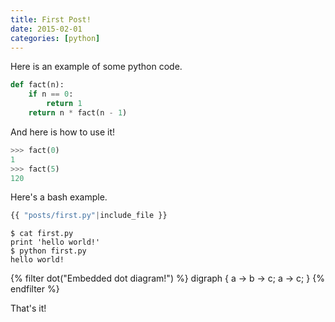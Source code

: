 ```yaml
---
title: First Post!
date: 2015-02-01
categories: [python]
---
```


Here is an example of some python code.

```python
def fact(n):
    if n == 0:
        return 1
    return n * fact(n - 1)
```

And here is how to use it!

```python
>>> fact(0)
1
>>> fact(5)
120
```

Here's a bash example.

```python
{{ "posts/first.py"|include_file }}
```

```{.terminal}
$ cat first.py
print 'hello world!'
$ python first.py
hello world!
```

{% filter dot("Embedded dot diagram!") %}
digraph {
    a -> b -> c;
    a -> c;
}
{% endfilter %}

That's it!

